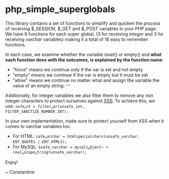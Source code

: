 # php_simple_superglobals

This library contains a set of functions to simplify and quicken the process of receiving $_SESSION, $_GET and $_POST variables in your PHP page. We have 6 functions for each super global, (3 for receiving *integer* and 3 for receiving *varchar* variables) making it a total of 18 easy to remember functions.

In each case, we examine whether the variable isset() or empty() and **what each function does with the outcomes, is explained by the function name**.
- "force" means we continue only if the var is set and not empty
- "empty" means we continue if the var is empty but it must be set
- "allow" means we continue no matter what and assign the variable the value of an empty string: <code>""</code>

Additionally, for integer variables we also filter them to remove any non integer characters to protect ourselves against <a href="https://owasp.org/www-community/attacks/xss/">XSS<a/>.
To achieve this, we use: <code>$safe_int = filter_var($unsafe_int, FILTER_SANITIZE_NUMBER_INT);</code>

In your own implementation, make sure to protect yourself from XSS when it comes to varchar variables too.
- For HTML:  <code>$safe_varchar = htmlspecialchars($unsafe_varchar, ENT_QUOTES | ENT_HTML5);</code>
- For MySQL: <code>$safe_varchar = $mysqli_object->real_escape_string($unsafe_varchar);</code>

Enjoy!

~ Constantine
